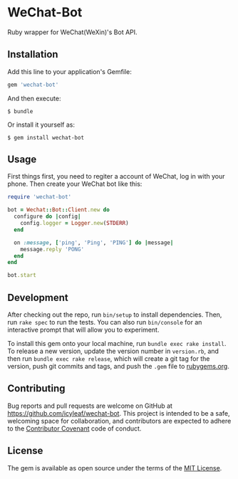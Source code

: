 # WeChat-Bot

Ruby wrapper for WeChat(WeXin)'s Bot API.

## Installation

Add this line to your application's Gemfile:

```ruby
gem 'wechat-bot'
```

And then execute:

```
$ bundle
```

Or install it yourself as:

```
$ gem install wechat-bot
```

## Usage

First things first, you need to regiter a account of WeChat, log in with your phone. Then create your WeChat bot like this:

```ruby
require 'wechat-bot'

bot = Wechat::Bot::Client.new do
  configure do |config|
    config.logger = Logger.new(STDERR)
  end

  on :message, ['ping', 'Ping', 'PING'] do |message|
    message.reply 'PONG'
  end
end

bot.start
```

## Development

After checking out the repo, run `bin/setup` to install dependencies. Then, run `rake spec` to run the tests. You can also run `bin/console` for an interactive prompt that will allow you to experiment.

To install this gem onto your local machine, run `bundle exec rake install`. To release a new version, update the version number in `version.rb`, and then run `bundle exec rake release`, which will create a git tag for the version, push git commits and tags, and push the `.gem` file to [rubygems.org](https://rubygems.org).

## Contributing

Bug reports and pull requests are welcome on GitHub at https://github.com/icyleaf/wechat-bot. This project is intended to be a safe, welcoming space for collaboration, and contributors are expected to adhere to the [Contributor Covenant](http://contributor-covenant.org) code of conduct.

## License

The gem is available as open source under the terms of the [MIT License](http://opensource.org/licenses/MIT).
